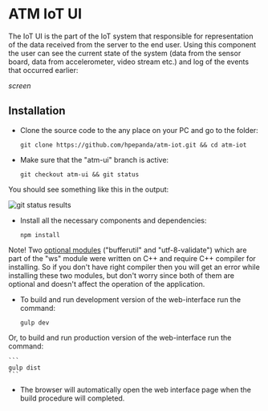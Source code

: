 # ATM IoT UI
The IoT UI is the part of the IoT system that responsible for representation of the data received from the server to the end user. Using this component the user can see the current state of the system (data from the sensor board, data from accelerometer, video stream etc.) and log of the events that occurred earlier:

*screen*
## Installation
+ Clone the source code to the any place on your PC and go to the folder:

    ```
    git clone https://github.com/hpepanda/atm-iot.git && cd atm-iot
    ```
+ Make sure that the "atm-ui" branch is active:

    ```
    git checkout atm-ui && git status
    ```
You should see something like this in the output:

   ![git status results](https://monosnap.com/file/wmXikpMN5F7Q83BG2Hbn438HtcTPv4.png)

+ Install all the necessary components and dependencies:

    ```
    npm install
    ```
Note! Two [optional modules](https://www.npmjs.com/package/ws#opt-in-for-performance) ("bufferutil" and "utf-8-validate") which are part of the "ws" module were written on C++ and require C++ compiler for installing. So if you don't have right compiler then you will get an error while installing these two modules, but don't worry since both of them are optional and doesn't affect the operation of the application.

+ To build and run development version of the web-interface run the command:

    ```
    gulp dev
    ```
Or, to build and run production version of the web-interface run the command:

    ```
    gulp dist
    ```
+ The browser will automatically open the web interface page when the build procedure will completed.
